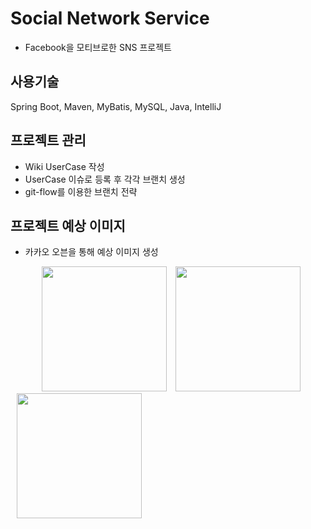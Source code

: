 # Social Network Service

* Facebook을 모티브로한 SNS 프로젝트

## 사용기술

Spring Boot, Maven, MyBatis, MySQL, Java, IntelliJ

## 프로젝트 관리 

* Wiki UserCase 작성
* UserCase 이슈로 등록 후 각각 브랜치 생성
* git-flow를 이용한 브랜치 전략

## 프로젝트 예상 이미지

* 카카오 오븐을 통해 예상 이미지 생성

<div>
<img src="https://user-images.githubusercontent.com/30396257/103454781-ad83e700-4d2a-11eb-927f-56078a1a24e0.png" width="200" style="margin:0 0 0 50px"></img
<img src="https://user-images.githubusercontent.com/30396257/103454782-ae1c7d80-4d2a-11eb-93e3-72e9a3737c96.png" width="200" style="margin:0 0 0 10px"></img>
<img src="https://user-images.githubusercontent.com/30396257/103454780-aceb5080-4d2a-11eb-862e-3cd5e157ccf5.png" width="200" style="margin:0 0 0 10px"></img>
<img src="https://user-images.githubusercontent.com/30396257/103454783-aeb51400-4d2a-11eb-9adc-7de7fb010334.png" width="200" style="margin:0 0 0 10px"></img>
</div>


